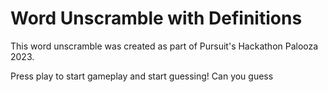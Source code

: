 # Word Unscramble with Definitions

This word unscramble was created as part of Pursuit's Hackathon Palooza 2023.

Press play to start gameplay and start guessing! Can you guess